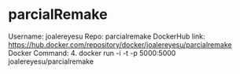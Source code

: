# parcialRemake

Username: joalereyesu
  Repo: parcialremake
  DockerHub link: https://hub.docker.com/repository/docker/joalereyesu/parcialremake
  Docker Command: 4.	docker run -i -t -p 5000:5000 joalereyesu/parcialremake

